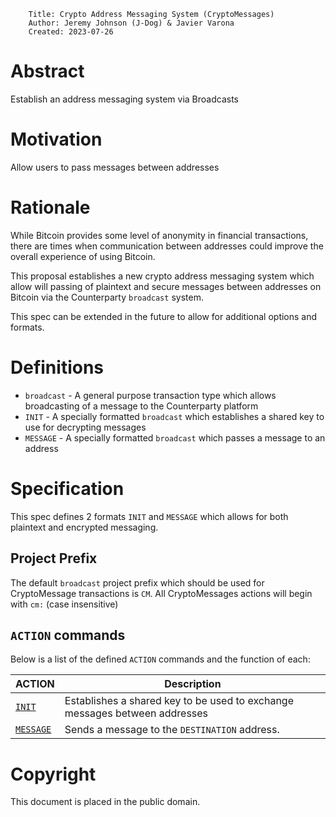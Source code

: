         Title: Crypto Address Messaging System (CryptoMessages)
        Author: Jeremy Johnson (J-Dog) & Javier Varona
        Created: 2023-07-26

# Abstract
Establish an address messaging system via Broadcasts

# Motivation
Allow users to pass messages between addresses

# Rationale
While Bitcoin provides some level of anonymity in financial transactions, there are times when communication between addresses could improve the overall experience of using Bitcoin.

This proposal establishes a new crypto address messaging system which allow will passing of plaintext and secure messages between addresses on Bitcoin via the Counterparty `broadcast` system.

This spec can be extended in the future to allow for additional options and formats.

# Definitions

- `broadcast` - A general purpose transaction type which allows broadcasting of a message to the Counterparty platform
- `INIT` - A specially formatted `broadcast` which establishes a shared key to use for decrypting messages
- `MESSAGE` - A specially formatted `broadcast` which passes a message to an address

# Specification
This spec defines 2 formats `INIT` and `MESSAGE` which allows for both plaintext and encrypted messaging.

## Project Prefix
The default `broadcast` project prefix which should be used for CryptoMessage transactions is `CM`. All CryptoMessages actions will begin with `cm:` (case insensitive)

## `ACTION` commands
Below is a list of the defined `ACTION` commands and the function of each:

| ACTION                   | Description                                                                | 
| -------------------------| -------------------------------------------------------------------------- |
| [`INIT`](./INIT.md)      | Establishes a shared key to be used to exchange messages between addresses |
| [`MESSAGE`](./MESSAGE.md)| Sends a message to the `DESTINATION` address.                              |

# Copyright
This document is placed in the public domain.